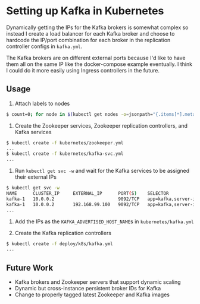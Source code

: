 # Setting up Kafka in Kubernetes

Dynamically getting the IPs for the Kafka brokers is somewhat complex so instead I create a load balancer for each Kafka broker and choose to hardcode the IP/port combination for each broker in the replication controller configs in `kafka.yml`.

The Kafka brokers are on different external ports because I'd like to have them all on the same IP like the docker-compose example eventually. I think I could do it more easily using Ingress controllers in the future.

## Usage

1. Attach labels to nodes

  ```sh
  $ count=0; for node in $(kubectl get nodes -o=jsonpath="{.items[*].metadata.name}"); do count=$(((count+1))); kubectl label nodes $node custom/node-id=$count; done
  ```

1. Create the Zookeeper services, Zookeeper replication controllers, and Kafka services

  ```sh
  $ kubectl create -f kubernetes/zookeeper.yml
  ...
  $ kubectl create -f kubernetes/kafka-svc.yml
  ...
  ```

1. Run `kubectl get svc -w` and wait for the Kafka services to be assigned their external IPs

  ```sh
  $ kubectl get svc -w
  NAME      CLUSTER_IP     EXTERNAL_IP      PORT(S)    SELECTOR                AGE
  kafka-1   10.0.0.2                        9092/TCP   app=kafka,server-id=1   47s
  kafka-1   10.0.0.2       192.168.99.100   9092/TCP   app=kafka,server-id=1   54s
  ...
  ```

1. Add the IPs as the `KAFKA_ADVERTISED_HOST_NAME`s in `kubernetes/kafka.yml`

1. Create the Kafka replication controllers

  ```sh
  $ kubectl create -f deploy/k8s/kafka.yml
  ...
  ```

## Future Work

- Kafka brokers and Zookeeper servers that support dynamic scaling
- Dynamic but cross-instance persistent broker IDs for Kafka
- Change to properly tagged latest Zookeeper and Kafka images
